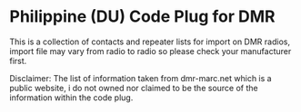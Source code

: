 # Philippine (DU) Code Plug for DMR 

This is a collection of contacts and repeater lists for import on DMR radios, import file may vary from radio to radio so please check your manufacturer first.

Disclaimer: The list of information taken from dmr-marc.net which is a public website, i do not owned nor claimed to be the source of the information within the code plug.
